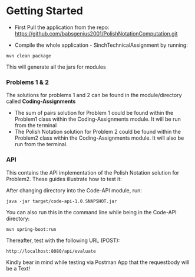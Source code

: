 # Getting Started

* First Pull the application from the repo: https://github.com/babsgenius2001/PolishNotationComputation.git

* Compile the whole application - SinchTechnicalAssignment by running:

```
mvn clean package
```
This will generate all the jars for modules

### Problems 1 & 2

The solutions for problems 1 and 2 can be found in the module/directory called <b>Coding-Assignments</b>

* The sum of pairs solution for Problem 1 could be found within the Problem1 class within the Coding-Assignments module. It will be run from the terminal
* The Polish Notation solution for Problem 2 could be found within the Problem2 class within the Coding-Assignments module. It will also be run from the   terminal.

### API

This contains the API implementation of the Polish Notation solution for Problem2. These guides illustrate how to test it:

After changing directory into the Code-API module, run:

```
java -jar target/code-api-1.0.SNAPSHOT.jar
```

You can also run this in the command line while being in the Code-API directory:

```
mvn spring-boot:run
```

Thereafter, test with the following URL (POST):

```
http://localhost:8080/api/evaluate
```
Kindly bear in mind while testing via Postman App that the requestbody will be a Text!
